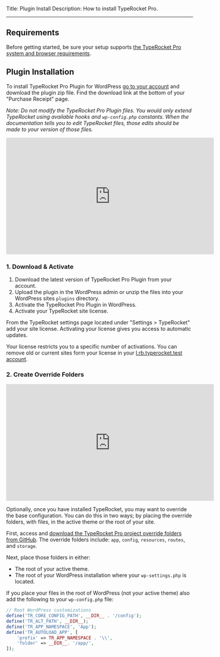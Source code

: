 Title: Plugin Install
Description: How to install TypeRocket Pro.

---

## Requirements

Before getting started, be sure your setup supports [the TypeRocket Pro system and browser requirements](/docs/v5/requirements).

## Plugin Installation

To install TypeRocket Pro Plugin for WordPress [go to your account](/account/) and download the plugin zip file. Find the download link at the bottom of your "Purchase Receipt" page.

*Note: Do not modify the TypeRocket Pro Plugin files. You would only extend TypeRocket using available hooks and `wp-config.php` constants. When the documentation tells you to edit TypeRocket files, those edits should be made to your version of those files.*

<iframe width="560" height="315" src="https://www.youtube.com/embed/-VkAydury5c" frameborder="0" allow="accelerometer; autoplay; encrypted-media; gyroscope; picture-in-picture" allowfullscreen></iframe>

### 1. Download & Activate 

1. Download the latest version of TypeRocket Pro Plugin from your account.
2. Upload the plugin in the WordPress admin or unzip the files into your WordPress sites `plugins` directory.
3. Activate the TypeRocket Pro Plugin in WordPress.
4. Activate your TypeRocket site license.

From the TypeRocket settings page located under "Settings > TypeRocket" add your site license. Activating your license gives you access to automatic updates.

Your license restricts you to a specific number of activations. You can remove old or current sites form your license in your [l.rb.typerocket.test account](https://l.rb.typerocket.test/account/).

### 2. Create Override Folders

<iframe width="560" height="315" src="https://www.youtube.com/embed/OC97D_kJRaY" frameborder="0" allow="accelerometer; autoplay; encrypted-media; gyroscope; picture-in-picture" allowfullscreen></iframe>

Optionally, once you have installed TypeRocket, you may want to override the base configuration. You can do this in two ways; by placing the override folders, with files, in the active theme or the root of your site.

First, access and [download the TypeRocket Pro project override folders from GitHub](https://github.com/TypeRocket/pro). The override folders include: `app`, `config`, `resources`, `routes`, and `storage`.

Next, place those folders in either:

- The root of your active theme. 
- The root of your WordPress installation where your `wp-settings.php` is located.

If you place your files in the root of WordPress (not your active theme) also add the following to your `wp-config.php` file:

```php
// Root WordPress customizations
define('TR_CORE_CONFIG_PATH', __DIR__ . '/config');
define('TR_ALT_PATH', __DIR__);
define('TR_APP_NAMESPACE', 'App');
define('TR_AUTOLOAD_APP', [
    'prefix' => TR_APP_NAMESPACE . '\\',
    'folder' => __DIR__. '/app/',
]);
```
